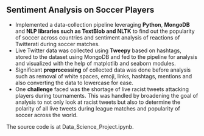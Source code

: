 ## Sentiment Analysis on Soccer Players
- Implemented a data-collection pipeline leveraging **Python**, **MongoDB** and **NLP libraries such as TextBlob and NLTK** to find out the popularity of soccer across countries and sentiment analysis of reactions of Twitterati during soccer matches.
- Live Twitter data was collected using **Tweepy** based on hashtags, stored to the dataset using MongoDB and fed to the pipeline for analysis and visualized with the help of matplotlib and seaborn modules.
- Significant **preprocessing** of collected data was done before analysis such as removal of white spaces, emoji, links, hashtags, mentions and also converting the data to lowercase for ease.
- One **challenge** faced was the shortage of live racist tweets attacking players during tournaments. This was handled by broadening the goal of analysis to not only look at racist tweets but also to determine the polarity of all live tweets during league matches and popularity of soccer across the world.

The source code is at Data_Science_Project.ipynb.
